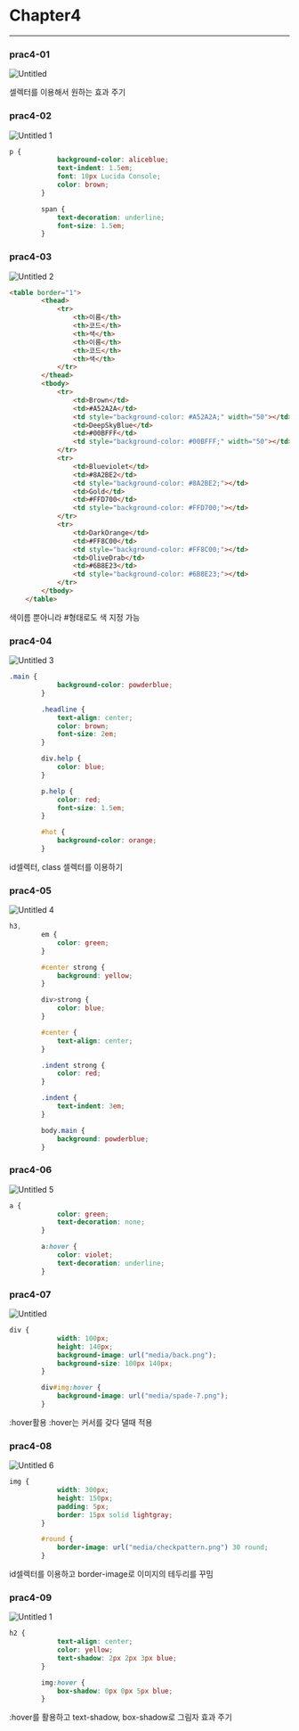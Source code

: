 # Chapter4

---

### prac4-01

![Untitled](https://github.com/SHAhn1111/WebProgrammingAssigments/assets/144648041/a4401932-5834-47d6-8e36-e57f5aac967f)

셀렉터를 이용해서 원하는 효과 주기

### prac4-02

![Untitled 1](https://github.com/SHAhn1111/WebProgrammingAssigments/assets/144648041/6d522e66-d0d9-4f93-a3e8-051047b3e064)


```css
p {
            background-color: aliceblue;
            text-indent: 1.5em;
            font: 10px Lucida Console;
            color: brown;
        }

        span {
            text-decoration: underline;
            font-size: 1.5em;
        }
```

### prac4-03

![Untitled 2](https://github.com/SHAhn1111/WebProgrammingAssigments/assets/144648041/c8d82d88-4ea0-4d4d-b940-cb2f94c42f9f)

```html
<table border="1">
        <thead>
            <tr>
                <th>이름</th>
                <th>코드</th>
                <th>색</th>
                <th>이름</th>
                <th>코드</th>
                <th>색</th>
            </tr>
        </thead>
        <tbody>
            <tr>
                <td>Brown</td>
                <td>#A52A2A</td>
                <td style="background-color: #A52A2A;" width="50"></td>
                <td>DeepSkyBlue</td>
                <td>#00BFFF</td>
                <td style="background-color: #00BFFF;" width="50"></td>
            </tr>
            <tr>
                <td>Blueviolet</td>
                <td>#8A2BE2</td>
                <td style="background-color: #8A2BE2;"></td>
                <td>Gold</td>
                <td>#FFD700</td>
                <td style="background-color: #FFD700;"></td>
            </tr>
            <tr>
                <td>DarkOrange</td>
                <td>#FF8C00</td>
                <td style="background-color: #FF8C00;"></td>
                <td>OliveDrab</td>
                <td>#6B8E23</td>
                <td style="background-color: #6B8E23;"></td>
            </tr>
        </tbody>
    </table>
```

색이름 뿐아니라 #형태로도 색 지정 가능

### prac4-04

![Untitled 3](https://github.com/SHAhn1111/WebProgrammingAssigments/assets/144648041/4014a5be-b0d6-4b1e-bd07-b39de37238de)


```css
.main {
            background-color: powderblue;
        }

        .headline {
            text-align: center;
            color: brown;
            font-size: 2em;
        }

        div.help {
            color: blue;
        }

        p.help {
            color: red;
            font-size: 1.5em;
        }

        #hot {
            background-color: orange;
        }
```

id셀렉터, class 셀렉터를 이용하기

### prac4-05

![Untitled 4](https://github.com/SHAhn1111/WebProgrammingAssigments/assets/144648041/35ab4379-29e8-49e4-ac94-89abd21584b4)

```css
h3,
        em {
            color: green;
        }

        #center strong {
            background: yellow;
        }

        div>strong {
            color: blue;
        }

        #center {
            text-align: center;
        }

        .indent strong {
            color: red;
        }

        .indent {
            text-indent: 3em;
        }

        body.main {
            background: powderblue;
        }
```

### prac4-06

![Untitled 5](https://github.com/SHAhn1111/WebProgrammingAssigments/assets/144648041/4fa3f566-4a35-4331-ac6e-575485e9111e)

```css
a {
            color: green;
            text-decoration: none;
        }

        a:hover {
            color: violet;
            text-decoration: underline;
        }
```

### prac4-07

![Untitled](https://github.com/SHAhn1111/WebProgrammingAssigments/assets/144648041/9b342756-2e64-44ae-b090-6d081cfb848a)

```css
div {
            width: 100px;
            height: 140px;
            background-image: url("media/back.png");
            background-size: 100px 140px;
        }

        div#img:hover {
            background-image: url("media/spade-7.png");
        }
```

:hover활용 :hover는 커서를 갖다 댈때 적용

### prac4-08

![Untitled 6](https://github.com/SHAhn1111/WebProgrammingAssigments/assets/144648041/b6f5a504-3311-432a-86d1-90f84417ca7a)

```css
img {
            width: 300px;
            height: 150px;
            padding: 5px;
            border: 15px solid lightgray;
        }

        #round {
            border-image: url("media/checkpattern.png") 30 round;
        }
```

id셀렉터를 이용하고 border-image로 이미지의 테두리를 꾸밈

### prac4-09

![Untitled 1](https://github.com/SHAhn1111/WebProgrammingAssigments/assets/144648041/10ff474e-bf3d-4e29-a482-35eb01c0115a)


```css
h2 {
            text-align: center;
            color: yellow;
            text-shadow: 2px 2px 3px blue;
        }

        img:hover {
            box-shadow: 0px 0px 5px blue;
        }
```

:hover를 활용하고 text-shadow, box-shadow로 그림자 효과 주기
